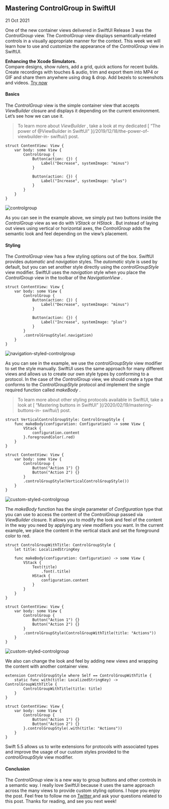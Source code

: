 ##  Mastering ControlGroup in SwiftUI

21 Oct 2021

One of the new container views delivered in SwiftUI Release 3 was the
_ControlGroup_ view. The _ControlGroup_ view displays semantically-related
controls in a visually appropriate manner for the context. This week we will
learn how to use and customize the appearance of the _ControlGroup_ view in
SwiftUI.

**Enhancing the Xcode Simulators.**  
Compare designs, show rulers, add a grid, quick actions for recent builds.
Create recordings with touches & audio, trim and export them into MP4 or GIF
and share them anywhere using drag & drop. Add bezels to screenshots and
videos. [ Try now ](https://gumroad.com/a/931293139/ftvbh)

####  Basics

The _ControlGroup_ view is the simple container view that accepts
_ViewBuilder_ closure and displays it depending on the current environment.
Let’s see how we can use it.

> To learn more about _ViewBuilder_ , take a look at my dedicated [ “The power
> of @ViewBuilder in SwiftUI” ](/2019/12/18/the-power-of-viewbuilder-in-
> swiftui/) post.
    
    
    struct ContentView: View {
        var body: some View {
            ControlGroup {
                Button(action: {}) {
                    Label("Decrease", systemImage: "minus")
                }
    
                Button(action: {}) {
                    Label("Increase", systemImage: "plus")
                }
            }
        }
    }
    

![controlgroup](/public/controlgroup1.png)

As you can see in the example above, we simply put two buttons inside the
_ControlGroup_ view as we do with _VStack_ or _HStack_ . But instead of laying
out views using vertical or horizontal axes, the _ControlGroup_ adds the
semantic look and feel depending on the view’s placement.

####  Styling

The _ControlGroup_ view has a few styling options out of the box. SwiftUI
provides _automatic_ and _navigation_ styles. The _automatic_ style is used by
default, but you can set another style directly using the _controlGroupStyle_
view modifier. SwiftUI uses the _navigation_ style when you place the
_ControlGroup_ view in the toolbar of the _NavigationView_ .

    
    
    struct ContentView: View {
        var body: some View {
            ControlGroup {
                Button(action: {}) {
                    Label("Decrease", systemImage: "minus")
                }
    
                Button(action: {}) {
                    Label("Increase", systemImage: "plus")
                }
            }
            .controlGroupStyle(.navigation)
        }
    }
    

![navigation-styled-controlgroup](/public/controlgroup2.png)

As you can see in the example, we use the _controlGroupStyle_ view modifier to
set the style manually. SwiftUI uses the same approach for many different
views and allows us to create our own style types by conforming to a protocol.
In the case of the _ControlGroup_ view, we should create a type that conforms
to the _ControlGroupStyle_ protocol and implement the single required function
called _makeBody_ .

> To learn more about other styling protocols available in SwiftUI, take a
> look at [ “Mastering buttons in SwiftUI” ](/2020/02/19/mastering-buttons-in-
> swiftui/) post.
    
    
    struct VerticalControlGroupStyle: ControlGroupStyle {
        func makeBody(configuration: Configuration) -> some View {
            VStack {
                configuration.content
            }.foregroundColor(.red)
        }
    }
    
    struct ContentView: View {
        var body: some View {
            ControlGroup {
                Button("Action 1") {}
                Button("Action 2") {}
            }
            .controlGroupStyle(VerticalControlGroupStyle())
        }
    }
    

![custom-styled-controlgroup](/public/controlgroup3.png)

The _makeBody_ function has the single parameter of _Configuration_ type that
you can use to access the content of the _ControlGroup_ passed via
_ViewBuilder_ closure. It allows you to modify the look and feel of the
content in the way you need by applying any view modifiers you want. In the
current example, we place the content in the vertical stack and set the
foreground color to red.

    
    
    struct ControlGroupWithTitle: ControlGroupStyle {
        let title: LocalizedStringKey
    
        func makeBody(configuration: Configuration) -> some View {
            VStack {
                Text(title)
                    .font(.title)
                HStack {
                    configuration.content
                }
            }
        }
    }
    
    struct ContentView: View {
        var body: some View {
            ControlGroup {
                Button("Action 1") {}
                Button("Action 2") {}
            }
            .controlGroupStyle(ControlGroupWithTitle(title: "Actions"))
        }
    }
    

![custom-styled-controlgroup](/public/controlgroup4.png)

We also can change the look and feel by adding new views and wrapping the
content with another container view.

    
    
    extension ControlGroupStyle where Self == ControlGroupWithTitle {
        static func with(title: LocalizedStringKey) -> ControlGroupWithTitle {
            ControlGroupWithTitle(title: title)
        }
    }
    
    struct ContentView: View {
        var body: some View {
            ControlGroup {
                Button("Action 1") {}
                Button("Action 2") {}
            }.controlGroupStyle(.with(title: "Actions"))
        }
    }
    

Swift 5.5 allows us to write extensions for protocols with associated types
and improve the usage of our custom styles provided to the _controlGroupStyle_
view modifier.

####  Conclusion

The _ControlGroup_ view is a new way to group buttons and other controls in a
semantic way. I really love SwiftUI because it uses the same approach across
the many views to provide custom styling options. I hope you enjoy the post.
Feel free to follow me on [ Twitter ](https://twitter.com/mecid) and ask your
questions related to this post. Thanks for reading, and see you next week!

